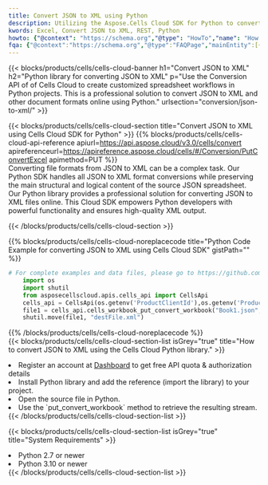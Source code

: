 ```yaml
---
title: Convert JSON to XML using Python 
description: Utilizing the Aspose.Cells Cloud SDK for Python to convert a JSON format file to a XML format file. 
kwords: Excel, Convert JSON to XML, REST, Python
howto: {"@context": "https://schema.org","@type": "HowTo","name": "How to convert JSON to XML using the Cells Cloud Python library.","description": "How to convert JSON to XML using the Cells Cloud Python library.","image": {"@type": "ImageObject"},"url": "/python/conversion/json-to-xml/","step": [{ "@type": "HowToStep","name": "How to convert JSON to XML using the Cells Cloud Python library. step 1", "image": {"@type": "ImageObject",},"url": "/python/conversion/json-to-xml/","text": "Register an account at <a href='https://dashboard.aspose.cloud/'>Dashboard</a> to get free API quota & authorization details",},{ "@type": "HowToStep","name": "How to convert JSON to XML using the Cells Cloud Python library. step 1", "image": {"@type": "ImageObject",},"url": "/python/conversion/json-to-xml/","text": "Install Python library and add the reference (import the library) to your project.",},{ "@type": "HowToStep","name": "How to convert JSON to XML using the Cells Cloud Python library. step 1", "image": {"@type": "ImageObject",},"url": "/python/conversion/json-to-xml/","text": "Open the source file in Python.",},{ "@type": "HowToStep","name": "How to convert JSON to XML using the Cells Cloud Python library. step 1", "image": {"@type": "ImageObject",},"url": "/python/conversion/json-to-xml/","text": "Use the `put_convert_workbook` method to retrieve the resulting stream.",}, ],"supply": {"@type": "HowToSupply","name": "document"},"tool": [{"@type": "HowToTool","name": "PyCharm, Visual Studio Code, Sublime, Eclipse"},{"@type": "HowToTool","name": "Aspose Cells"}],"totalTime": "PT6M"}
fqa: {"@context":"https://schema.org","@type":"FAQPage","mainEntity":[{"@type":"Question","name":"Why convert file formats in C# using REST API?","acceptedAnswer":{"@type":"Answer","text":"Documents are encoded in many ways, and some files may be incompatible with the software you use. To open and read such files, just convert them to appropriate file formats.<br/><ol><li>Install .NET SDK and add the reference (import the library) to your project.</li><li>Open the source file in C# using REST API.</li><li>Call the PutConvertWorkbookRequest() method, passing an output filename with required extension.</li><li>Get the result of conversion as a separate file.</li></ol>"}},{"@type":"Question","name":"What file formats can I convert with your C# library?","acceptedAnswer":{"@type":"Answer","text":"We support a variety of file formats for conversion using .NET library, including XLSX, Excel, xls , PDF, CSV, HTML, Markdown, XML, PNG, JPG, TIFF, Json, TXT and many more."}},{"@type":"Question","name":"What is the maximum allowed file size for conversion using this .NET library?","acceptedAnswer":{"@type":"Answer","text":"There are no file size limits for format conversions using .NET library."}}]}
---
```



{{< blocks/products/cells/cells-cloud-banner h1="Convert JSON to XML" h2="Python library for converting JSON to XML" p="Use the Conversion API of of Cells Cloud to create customized spreadsheet workflows in Python projects. This is a professional solution to convert JSON to XML and other document formats online using Python." urlsection="conversion/json-to-xml/" >}}

{{< blocks/products/cells/cells-cloud-section  title="Convert JSON to XML using Cells Cloud SDK for Python" >}}
{{% blocks/products/cells/cells-cloud-api-reference  apiurl=https://api.aspose.cloud/v3.0/cells/convert  apireferenceurl=https://apireference.aspose.cloud/cells/#/Conversion/PutConvertExcel  apimethod=PUT %}}
<br/>
Converting file formats from JSON to XML can be a complex task. Our Python SDK handles all JSON to XML format conversions while preserving the main structural and logical content of the source JSON spreadsheet. Our Python library provides a professional solution for converting JSON to XML files online. This Cloud SDK empowers Python developers with powerful functionality and ensures high-quality XML output.

{{< /blocks/products/cells/cells-cloud-section >}}

{{% blocks/products/cells/cells-cloud-noreplacecode title="Python Code Example for converting JSON to XML using Cells Cloud SDK" gistPath="" %}}
 
```python
# For complete examples and data files, please go to https://github.com/aspose-cells-cloud/aspose-cells-cloud-python/
    import os
    import shutil
    from asposecellscloud.apis.cells_api import CellsApi
    cells_api = CellsApi(os.getenv('ProductClientId'),os.getenv('ProductClientSecret'))
    file1 = cells_api.cells_workbook_put_convert_workbook("Book1.json",format="xml")
    shutil.move(file1, "destFile.xml")     
```
 
{{% /blocks/products/cells/cells-cloud-noreplacecode  %}}
<br/>
{{< blocks/products/cells/cells-cloud-section-list isGrey="true"  title="How to convert JSON to XML using the Cells Cloud Python library." >}}
<li>Register an account at <a href="https://dashboard.aspose.cloud/">Dashboard</a> to get free API quota & authorization details</li>
<li>Install Python library and add the reference (import the library) to your project.</li>
<li>Open the source file in Python.</li>
<li>Use the `put_convert_workbook` method to retrieve the resulting stream.</li>
{{< /blocks/products/cells/cells-cloud-section-list >}}

{{< blocks/products/cells/cells-cloud-section-list isGrey="true"  title="System Requirements" >}}
<li>Python 2.7 or newer</li>
<li>Python 3.10 or newer</li>
{{< /blocks/products/cells/cells-cloud-section-list >}}
